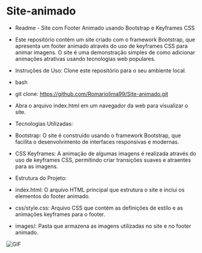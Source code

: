 # Site-animado

- Readme - Site com Footer Animado usando Bootstrap e Keyframes CSS

- Este repositório contém um site criado com o framework Bootstrap, que apresenta um footer animado através do uso de keyframes CSS para animar imagens. O site é uma demonstração simples de como adicionar animações atrativas usando tecnologias web populares.

- Instruções de Uso:
Clone este repositório para o seu ambiente local.

- bash

- git clone: https://github.com/Romariolima99/Site-animado.git

- Abra o arquivo index.html em um navegador da web para visualizar o site.

- Tecnologias Utilizadas:
- Bootstrap: O site é construído usando o framework Bootstrap, que facilita o desenvolvimento de interfaces responsivas e modernas.

- CSS Keyframes: A animação de algumas imagens é realizada através do uso de keyframes CSS, permitindo criar transições suaves e atraentes para as imagens.

- Estrutura do Projeto:
- index.html: O arquivo HTML principal que estrutura o site e inclui os elementos do footer animado.

- css/style.css: Arquivo CSS que contém as definições de estilo e as animações keyframes para o footer.
- images/: Pasta que armazena as imagens utilizadas no site e no footer animado.



<img src="https://i.imgur.com/jLTbvbM.gif" alt="GIF" data-canonical-src="https://i.imgur.com/jLTbvbM.gif" style="max-width: 50%;">
